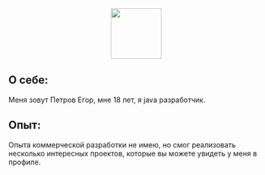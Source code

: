<div id="header" align="center">
  <img src="https://img.shields.io/badge/Java-red?logo=java&logoColor=white" width="100"/>
</div>

## О себе:
Меня зовут Петров Егор, мне 18 лет, я java разработчик.

## Опыт:
Опыта коммерческой разработки не имею, но смог реализовать несколько интересных проектов, которые вы можете увидеть у меня в профиле. 

<!--
**Egor78945/Egor78945** is a ✨ _special_ ✨ repository because its `README.md` (this file) appears on your GitHub profile.

Here are some ideas to get you started:

- 🔭 I’m currently working on ...
- 🌱 I’m currently learning ...
- 👯 I’m looking to collaborate on ...
- 🤔 I’m looking for help with ...
- 💬 Ask me about ...
- 📫 How to reach me: ...
- 😄 Pronouns: ...
- ⚡ Fun fact: ...
-->
